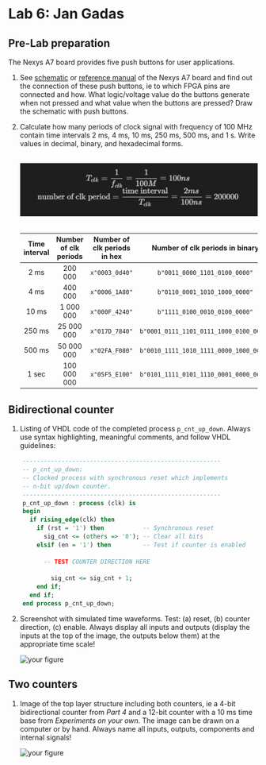 


# Lab 6: Jan Gadas

## Pre-Lab preparation

The Nexys A7 board provides five push buttons for user applications.

1. See [schematic](https://github.com/tomas-fryza/digital-electronics-1/blob/master/docs/nexys-a7-sch.pdf) or [reference manual](https://reference.digilentinc.com/reference/programmable-logic/nexys-a7/reference-manual) of the Nexys A7 board and find out the connection of these push buttons, ie to which FPGA pins are connected and how. What logic/voltage value do the buttons generate when not pressed and what value when the buttons are pressed? Draw the schematic with push buttons.

2. Calculate how many periods of clock signal with frequency of 100&nbsp;MHz contain time intervals 2&nbsp;ms, 4&nbsp;ms, 10&nbsp;ms, 250&nbsp;ms, 500&nbsp;ms, and 1&nbsp;s. Write values in decimal, binary, and hexadecimal forms.

   &nbsp;
   ![clock period](quations_counter.png)
   &nbsp;

   | **Time interval** | **Number of clk periods** | **Number of clk periods in hex** | **Number of clk periods in binary** |
   | :-: | :-:   |     :-:     |      :-:       |
   | 2&nbsp;ms   |   200 000   | `x"0003_0d40"` | `b"0011_0000_1101_0100_0000"` |
   | 4&nbsp;ms   |   400 000   | `x"0006_1A80"` | `b"0110_0001_1010_1000_0000"` |
   | 10&nbsp;ms  |  1 000 000  | `x"000F_4240"` | `b"1111_0100_0010_0100_0000"` |
   | 250&nbsp;ms | 25 000 000  | `x"017D_7840"` | `b"0001_0111_1101_0111_1000_0100_0000"` |
   | 500&nbsp;ms | 50 000 000  | `x"02FA_F080"` | `b"0010_1111_1010_1111_0000_1000_0000"` |
   | 1&nbsp;sec  | 100 000 000 | `x"05F5_E100"` | `b"0101_1111_0101_1110_0001_0000_0000"` |



## Bidirectional counter

1. Listing of VHDL code of the completed process `p_cnt_up_down`. Always use syntax highlighting, meaningful comments, and follow VHDL guidelines:

```vhdl
    --------------------------------------------------------
    -- p_cnt_up_down:
    -- Clocked process with synchronous reset which implements
    -- n-bit up/down counter.
    --------------------------------------------------------
    p_cnt_up_down : process (clk) is
    begin
      if rising_edge(clk) then
        if (rst = '1') then           -- Synchronous reset
          sig_cnt <= (others => '0'); -- Clear all bits
        elsif (en = '1') then         -- Test if counter is enabled

          -- TEST COUNTER DIRECTION HERE

            sig_cnt <= sig_cnt + 1;
        end if;
      end if;
    end process p_cnt_up_down;
```

2. Screenshot with simulated time waveforms. Test: (a) reset, (b) counter direction, (c) enable. Always display all inputs and outputs (display the inputs at the top of the image, the outputs below them) at the appropriate time scale!

   ![your figure]()

## Two counters

1. Image of the top layer structure including both counters, ie a 4-bit bidirectional counter from *Part 4* and a 12-bit counter with a 10 ms time base from *Experiments on your own*. The image can be drawn on a computer or by hand. Always name all inputs, outputs, components and internal signals!

   ![your figure]()


